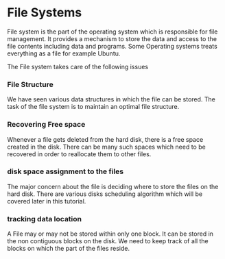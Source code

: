 # File Systems

File system is the part of the operating system which is responsible for file management. It provides a mechanism to store the data and access to the file contents including data and programs. Some Operating systems treats everything as a file for example Ubuntu.

The File system takes care of the following issues

### File Structure

We have seen various data structures in which the file can be stored. The task of the file system is to maintain an optimal file structure.

### Recovering Free space

Whenever a file gets deleted from the hard disk, there is a free space created in the disk. There can be many such spaces which need to be recovered in order to reallocate them to other files.

### disk space assignment to the files

The major concern about the file is deciding where to store the files on the hard disk. There are various disks scheduling algorithm which will be covered later in this tutorial.

### tracking data location

A File may or may not be stored within only one block. It can be stored in the non contiguous blocks on the disk. We need to keep track of all the blocks on which the part of the files reside.

